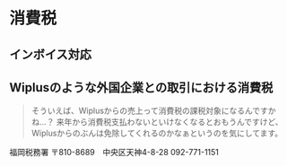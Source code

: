# 消費税
## インボイス対応

## Wiplusのような外国企業との取引における消費税
>そういえば、Wiplusからの売上って消費税の課税対象になるんですかね…？
>来年から消費税支払わないといけなくなるとおもうんですけど、Wiplusからのぶんは免除してくれるのかなぁというのを気にしてます。

福岡税務署
〒810-8689　中央区天神4-8-28
092-771-1151